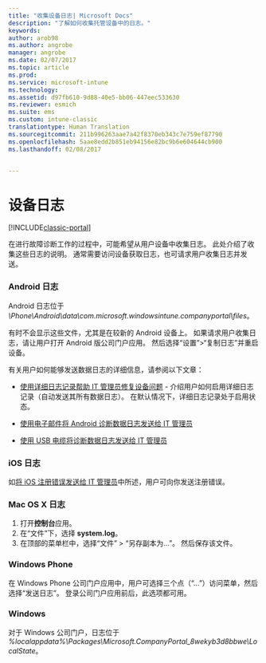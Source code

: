 ```yaml
---
title: "收集设备日志| Microsoft Docs"
description: "了解如何收集托管设备中的日志。"
keywords: 
author: arob98
ms.author: angrobe
manager: angrobe
ms.date: 02/07/2017
ms.topic: article
ms.prod: 
ms.service: microsoft-intune
ms.technology: 
ms.assetid: d97fb610-9d88-40e5-bb06-447eec533630
ms.reviewer: esmich
ms.suite: ems
ms.custom: intune-classic
translationtype: Human Translation
ms.sourcegitcommit: 211b996263aae7a42f8370eb343c7e759ef87790
ms.openlocfilehash: 5aae8edd2b851eb94156e82bc9b6e604644cb900
ms.lasthandoff: 02/08/2017


---
```


# <a name="device-logs"></a>设备日志

[!INCLUDE[classic-portal](../includes/classic-portal.md)]

在进行故障诊断工作的过程中，可能希望从用户设备中收集日志。 此处介绍了收集这些日志的说明。 通常需要访问设备获取日志，也可请求用户收集日志并发送。

### <a name="android-logs"></a>Android 日志
Android 日志位于 *<Android Device>\Phone\Android\data\com.microsoft.windowsintune.companyportal\files*。

有时不会显示这些文件，尤其是在较新的 Android 设备上。 如果请求用户收集日志，请让用户打开 Android 版公司门户应用。 然后选择“设置”>“复制日志”并重启设备。

有关用户如何能够发送数据日志的详细信息，请参阅以下文章：

- [使用详细日志记录帮助 IT 管理员修复设备问题](/intune/enduser/use-verbose-logging-to-help-your-it-administrator-fix-device-issues-android) - 介绍用户如何启用详细日志记录（自动发送其所有数据日志）。 在默认情况下，详细日志记录处于启用状态。

- [使用电子邮件将 Android 诊断数据日志发送给 IT 管理员](/intune/enduser/send-logs-to-your-it-admin-by-email-android)

- [使用 USB 电缆将诊断数据日志发送给 IT 管理员](/intune/enduser/send-diagnostic-data-logs-to-your-it-administrator-using-a-usb-cable-android)

### <a name="ios-logs"></a>iOS 日志

如[将 iOS 注册错误发送给 IT 管理员](/intune/enduser/send-errors-to-your-it-admin-ios)中所述，用户可向你发送注册错误。

### <a name="mac-os-x-logs"></a>Mac OS X 日志

1. 打开**控制台**应用。
2. 在“文件”下，选择 **system.log**。
3. 在顶部的菜单栏中，选择“文件” > “另存副本为...”。 然后保存该文件。

### <a name="windows-phone"></a>Windows Phone

在 Windows Phone 公司门户应用中，用户可选择三个点（“...”）访问菜单，然后选择“发送日志”。 登录公司门户应用前后，此选项都可用。

### <a name="windows"></a>Windows

对于 Windows 公司门户，日志位于 *%localappdata%\Packages\Microsoft.CompanyPortal_8wekyb3d8bbwe\LocalState*。

